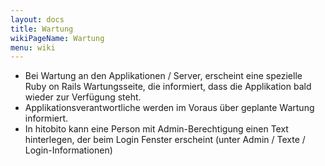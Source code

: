 ```yaml
---
layout: docs
title: Wartung
wikiPageName: Wartung
menu: wiki
---
```


- Bei Wartung an den Applikationen / Server, erscheint eine spezielle Ruby on Rails Wartungsseite, die informiert, dass die Applikation bald wieder zur Verfügung steht.
- Applikationsverantwortliche werden im Voraus über geplante Wartung informiert.
- In hitobito kann eine Person mit Admin-Berechtigung einen Text hinterlegen, der beim Login Fenster erscheint (unter Admin / Texte / Login-Informationen)
